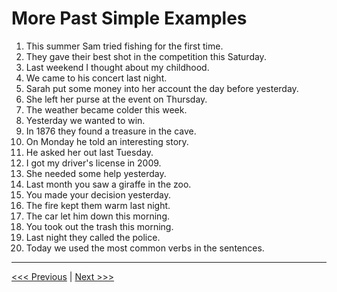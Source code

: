 # More Past Simple Examples

1. This summer Sam tried fishing for the first time.
2. They gave their best shot in the competition this Saturday.
3. Last weekend I thought about my childhood.
4. We came to his concert last night.
5. Sarah put some money into her account the day before yesterday.
6. She left her purse at the event on Thursday.
7. The weather became colder this week.
8. Yesterday we wanted to win.
9. In 1876 they found a treasure in the cave.
10. On Monday he told an interesting story.
11. He asked her out last Tuesday.
12. I got my driver's license in 2009.
13. She needed some help yesterday.
14. Last month you saw a giraffe in the zoo.
15. You made your decision yesterday.
16. The fire kept them warm last night.
17. The car let him down this morning.
18. You took out the trash this morning.
19. Last night they called the police.
20. Today we used the most common verbs in the sentences.

---

[<<< Previous](./PastSimpleSentenceExamples.md) | [Next >>>](./PastSimpleSeriesOfActionsExample.md)
